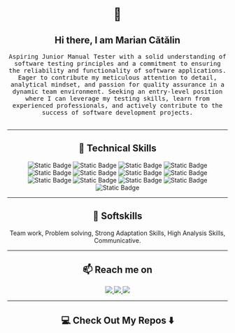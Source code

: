 <!--
**Ileriayo/ileriayo** is a ✨ _special_ ✨ repository because its `README.md` (this file) appears on your GitHub profile.
--->  

<h1 align="center"> 👋 </h1>
<h2 align="center"> Hi there, I am Marian Cătălin</h2>
<div align="center">
</div>
<p align="center">
  <samp>Aspiring Junior Manual Tester with a solid understanding of software testing principles and a commitment to ensuring the reliability and functionality of software applications. Eager to contribute my meticulous attention to detail, analytical mindset, and passion for quality assurance in a dynamic team environment. Seeking an entry-level position where I can leverage my testing skills, learn from experienced professionals, and actively contribute to the success of software development projects.
  </samp>
  <br> <br>
</p>

<hr>

<h2 align="center"> 🔭 Technical Skills</h2>
<p align="center">
</p>
<p align="center"><img alt="Static Badge" src="https://img.shields.io/badge/HTML-blue">
<img alt="Static Badge" src="https://img.shields.io/badge/CSS-blue">
<img alt="Static Badge" src="https://img.shields.io/badge/Postman-blue?logo=Postman&color=white">
<img alt="Static Badge" src="https://img.shields.io/badge/Jira-blue?logo=Jira&color=blue">
<img alt="Static Badge" src="https://img.shields.io/badge/Trello-blue?logo=trello&color=blue">
<img alt="Static Badge" src="https://img.shields.io/badge/JSON-blue?logo=JSON&color=black">
<img alt="Static Badge" src="https://img.shields.io/badge/XML-blue?logo=XML&color=black">
<img alt="Static Badge" src="https://img.shields.io/badge/SQL-blue?logo=SQL">
<img alt="Static Badge" src="https://img.shields.io/badge/Qase-purple?logo=QASE">
<img alt="Static Badge" src="https://img.shields.io/badge/Testrail-purple?logo=Testrail&color=blue">
<img alt="Static Badge" src="https://img.shields.io/badge/Python-purple?logo=Python&color=white">
<img alt="Static Badge" src="https://img.shields.io/badge/PyTest-purple?logo=PyTest&color=white">
<img alt="Static Badge" src="https://img.shields.io/badge/Selenium-purple?logo=Selenium&color=white">
</p>

<hr>

<h2 align="center">💬 Softskills
</h2>
<p align="center">Team work,
Problem solving,
Strong Adaptation Skills,
High Analysis Skills,
Communicative.</p>
<hr>

<h2  align="center">📫 Reach me on</h2>
<p align="center">
<a href="mailto:marian.dinu311@yahoo.com">
    <img src="https://img.shields.io/badge/Gmail-333333?style=for-the-badge&logo=gmail&logoColor=red" />
  </a>
  <a href="https://linkedin.com/in/dinu-marian-catalin" target="_blank">
    <img src="https://img.shields.io/badge/LinkedIn-0077B5?style=for-the-badge&logo=linkedin&logoColor=white" target="_blank" />
  </a>
  <a href="https://github.com/dmariancatalin/About-me" target="_blank">
     <img src="https://img.shields.io/badge/Portfolio-FF5722?style=for-the-badge&logo=todoist&logoColor=white" target="_blank" /> <!-- sqlite, safari, google-chrome are other good icon options -->
  </a>
</p>

<hr>

<h2  align="center">💻 Check Out My Repos ⬇️ </h2>

